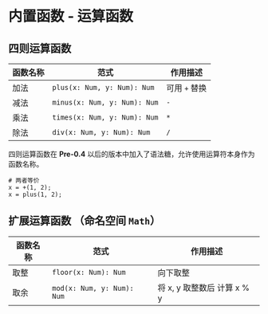 # 内置函数 - 运算函数

## 四则运算函数

| 函数名称 | 范式                         | 作用描述      |
| -------- | ---------------------------- | ------------- |
| 加法     | `plus(x: Num, y: Num): Num`  | 可用 `+` 替换 |
| 减法     | `minus(x: Num, y: Num): Num` | `-`           |
| 乘法     | `times(x: Num, y: Num): Num` | `*`           |
| 除法     | `div(x: Num, y: Num): Num`   | `/`           |

四则运算函数在 **Pre-0.4** 以后的版本中加入了语法糖，允许使用运算符本身作为函数名称。
```kula
# 两者等价
x = +(1, 2);
x = plus(1, 2);
```


## 扩展运算函数 （命名空间 `Math`）

| 函数名称 | 范式                       | 作用描述                    |
| -------- | -------------------------- | --------------------------- |
| 取整     | `floor(x: Num): Num`       | 向下取整                    |
| 取余     | `mod(x: Num, y: Num): Num` | 将 x, y 取整数后 计算 x % y |
